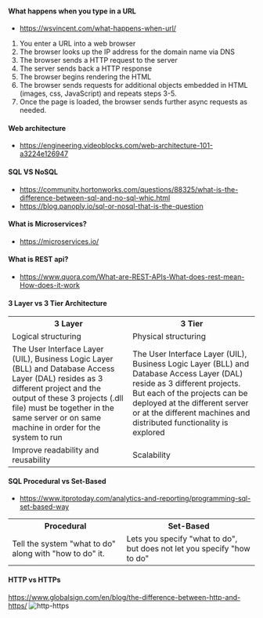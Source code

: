 #### What happens when you type in a URL ####
* https://wsvincent.com/what-happens-when-url/
1.  You enter a URL into a web browser
2. The browser looks up the IP address for the domain name via DNS
3. The browser sends a HTTP request to the server
4. The server sends back a HTTP response
5. The browser begins rendering the HTML
6. The browser sends requests for additional objects embedded in HTML (images, css, JavaScript) and repeats steps 3-5.
7. Once the page is loaded, the browser sends further async requests as needed.

#### Web architecture ####
* https://engineering.videoblocks.com/web-architecture-101-a3224e126947

#### SQL VS NoSQL ####
* https://community.hortonworks.com/questions/88325/what-is-the-difference-between-sql-and-no-sql-whic.html
* https://blog.panoply.io/sql-or-nosql-that-is-the-question

#### What is Microservices? ####
* https://microservices.io/

#### What is REST api? ####
* https://www.quora.com/What-are-REST-APIs-What-does-rest-mean-How-does-it-work

#### 3 Layer vs 3 Tier Architecture ####
<table>
  <tr>
    <th>3 Layer</th>
    <th>3 Tier</th>
  </tr>
  <tr>
    <td>Logical structuring</td>
    <td>Physical structuring</td>
  </tr>
  <tr>
    <td>The User Interface Layer (UIL), Business Logic Layer (BLL) and Database Access Layer (DAL) resides as 3 different project and the output of these 3 projects (.dll file) must be together in the same server or on same machine in order for the system to run</td>
    <td>The User Interface Layer (UIL), Business Logic Layer (BLL) and Database Access Layer (DAL) reside as 3 different projects. But each of the projects can be deployed at the different server or at the different machines and distributed functionality is explored</td>
  </tr>
  <tr>
    <td>Improve readability and reusability</td>
    <td>Scalability</td>
  </tr>
</table>

#### SQL Procedural vs Set-Based ####
* https://www.itprotoday.com/analytics-and-reporting/programming-sql-set-based-way
<table>
  <tr>
    <th>Procedural</th>
    <th>Set-Based</th>
  </tr>
  <tr>
    <td>Tell the system "what to do" along with "how to do" it.</td>
    <td>Lets you specify "what to do", but does not let you specify "how to do"</td>
  </tr>
</table>

#### HTTP vs HTTPs ####
https://www.globalsign.com/en/blog/the-difference-between-http-and-https/
![http-https](https://user-images.githubusercontent.com/5309726/59653358-4b08db80-91c4-11e9-83df-065aaa463383.png)
